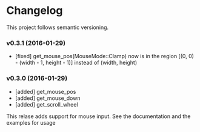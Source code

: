 # Changelog

This project follows semantic versioning.

### v0.3.1 (2016-01-29)

- [fixed] get_mouse_pos(MouseMode::Clamp) now is in the region [(0, 0) - (width - 1, height - 1)] instead of (width, height)

### v0.3.0 (2016-01-29)

- [added] get_mouse_pos 
- [added] get_mouse_down 
- [added] get_scroll_wheel

This relase adds support for mouse input. See the documentation and the examples for usage
